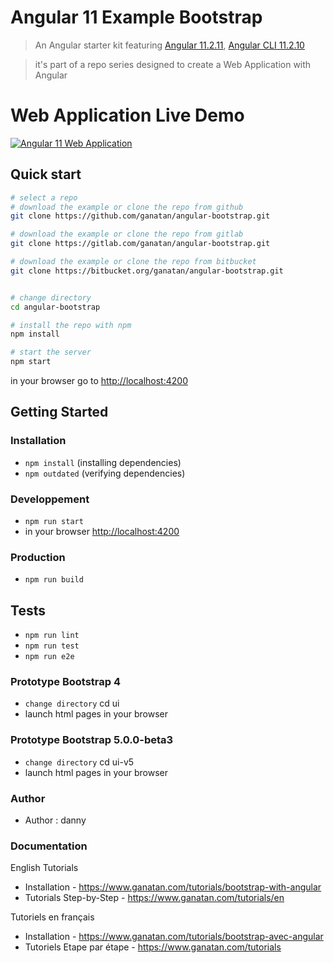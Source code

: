 # Angular 11 Example Bootstrap

> An Angular starter kit featuring [Angular 11.2.11](https://angular.io), [Angular CLI 11.2.10](https://cli.angular.io/)

> it's part of a repo series designed to create a Web Application with Angular

# Web Application Live Demo
<a href="https://angular.ganatan.com/">
  <img src="https://media.giphy.com/media/RfqiR12yhtHpwaItBq/giphy.gif" alt="Angular 11 Web Application"/>
</a>

## Quick start

```bash
# select a repo
# download the example or clone the repo from github
git clone https://github.com/ganatan/angular-bootstrap.git

# download the example or clone the repo from gitlab
git clone https://gitlab.com/ganatan/angular-bootstrap.git

# download the example or clone the repo from bitbucket
git clone https://bitbucket.org/ganatan/angular-bootstrap.git


# change directory
cd angular-bootstrap

# install the repo with npm
npm install

# start the server
npm start

```
in your browser go to [http://localhost:4200](http://localhost:4200) 

## Getting Started

### Installation
* `npm install` (installing dependencies)
* `npm outdated` (verifying dependencies)

### Developpement
* `npm run start`
* in your browser [http://localhost:4200](http://localhost:4200) 

### Production 
* `npm run build`

## Tests
* `npm run lint`
* `npm run test`
* `npm run e2e`

### Prototype Bootstrap 4
* `change directory` cd ui
* launch html pages in your browser

### Prototype Bootstrap 5.0.0-beta3
* `change directory` cd ui-v5
* launch html pages in your browser


### Author
* Author  : danny

### Documentation

English Tutorials
- Installation - https://www.ganatan.com/tutorials/bootstrap-with-angular
- Tutorials Step-by-Step - https://www.ganatan.com/tutorials/en

Tutoriels en français
- Installation - https://www.ganatan.com/tutorials/bootstrap-avec-angular
- Tutoriels Etape par étape - https://www.ganatan.com/tutorials
